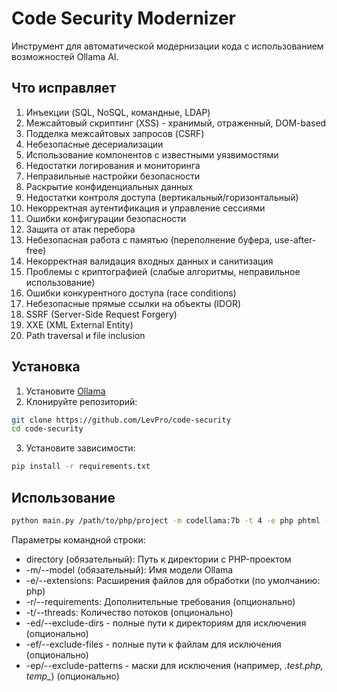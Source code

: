 # Code Security Modernizer

Инструмент для автоматической модернизации кода с использованием возможностей Ollama AI.

## Что исправляет

1. Инъекции (SQL, NoSQL, командные, LDAP)
2. Межсайтовый скриптинг (XSS) - хранимый, отраженный, DOM-based
3. Подделка межсайтовых запросов (CSRF)
4. Небезопасные десериализации
5. Использование компонентов с известными уязвимостями
6. Недостатки логирования и мониторинга
7. Неправильные настройки безопасности
8. Раскрытие конфиденциальных данных
9. Недостатки контроля доступа (вертикальный/горизонтальный)
10. Некорректная аутентификация и управление сессиями
11. Ошибки конфигурации безопасности
12. Защита от атак перебора
13. Небезопасная работа с памятью (переполнение буфера, use-after-free)
14. Некорректная валидация входных данных и санитизация
15. Проблемы с криптографией (слабые алгоритмы, неправильное использование)
16. Ошибки конкурентного доступа (race conditions)
17. Небезопасные прямые ссылки на объекты (IDOR)
18. SSRF (Server-Side Request Forgery)
19. XXE (XML External Entity)
20. Path traversal и file inclusion

## Установка

1. Установите [Ollama](https://ollama.ai/)
2. Клонируйте репозиторий:
```bash
git clone https://github.com/LevPro/code-security
cd code-security
```
3. Установите зависимости: 
```bash
pip install -r requirements.txt
```

## Использование
```bash
python main.py /path/to/php/project -m codellama:7b -t 4 -e php phtml -ed "/full/path/vendor" "/full/path/.git" -ep "*.test.php" "temp_*"
```
Параметры командной строки:
- directory (обязательный): Путь к директории с PHP-проектом
- -m/--model (обязательный): Имя модели Ollama
- -e/--extensions: Расширения файлов для обработки (по умолчанию: php)
- -r/--requirements: Дополнительные требования (опционально)
- -t/--threads: Количество потоков (опционально)
- -ed/--exclude-dirs - полные пути к директориям для исключения (опционально)
- -ef/--exclude-files - полные пути к файлам для исключения (опционально)
- -ep/--exclude-patterns - маски для исключения (например, *.test.php, temp_*) (опционально)